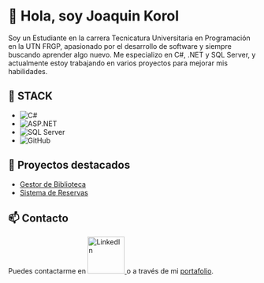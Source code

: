 # 👋 Hola, soy Joaquin Korol

Soy un Estudiante en la carrera Tecnicatura Universitaria en Programación en la UTN FRGP, apasionado por el desarrollo de software y siempre buscando aprender algo nuevo. Me especializo en C#, .NET y SQL Server, y actualmente estoy trabajando en varios proyectos para mejorar mis habilidades.

## 🚀 STACK
- ![C#](https://img.shields.io/badge/-C%23-blue)
- ![ASP.NET](https://img.shields.io/badge/-ASP.NET-5C2D91)
- ![SQL Server](https://img.shields.io/badge/-SQL%20Server-CC2927)
- ![GitHub](https://img.shields.io/badge/GitHub-181717?style=for-the-badge&logo=github&logoColor=white)

## 💼 Proyectos destacados
- [Gestor de Biblioteca](https://github.com/tuusuario/gestor-biblioteca)
- [Sistema de Reservas](https://github.com/tuusuario/sistema-reservas)

## 📫 Contacto
Puedes contactarme en <a href="https://www.linkedin.com/in/joaquin-korol/">
  <img src="https://img.shields.io/badge/LinkedIn-0A66C2?style=for-the-badge&logo=linkedin&logoColor=white" alt="LinkedIn" width="75"/>
</a>  o a través de mi [portafolio](https://tuportafolio.com).


